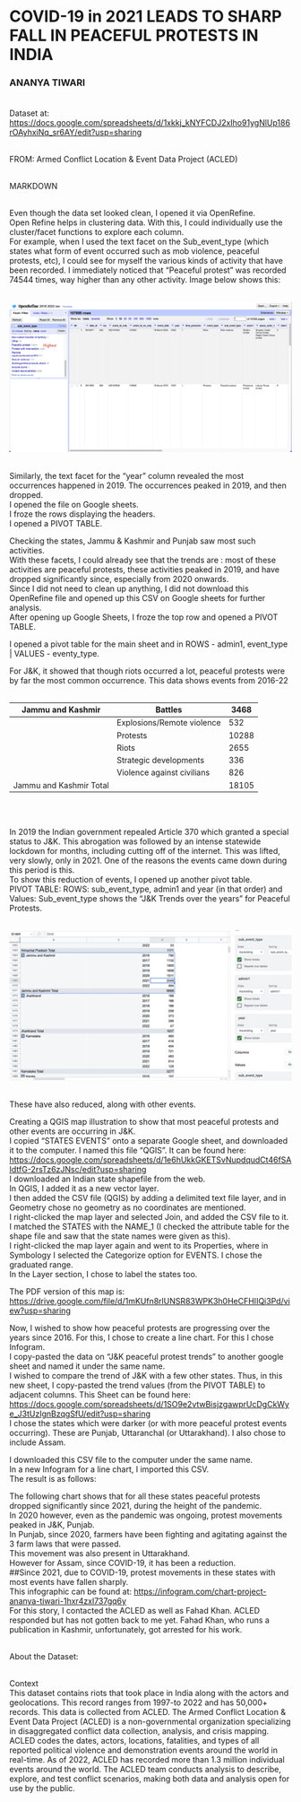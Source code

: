 # COVID-19 in 2021 LEADS TO SHARP FALL IN PEACEFUL PROTESTS IN INDIA
### ANANYA TIWARI <br><br>

Dataset at: https://docs.google.com/spreadsheets/d/1xkkj_kNYFCDJ2xIho91ygNlUp186rOAyhxiNq_sr6AY/edit?usp=sharing <br><br>

FROM: Armed Conflict Location & Event Data Project (ACLED)<br><br>

MARKDOWN<br><br>

Even though the data set looked clean, I opened it via OpenRefine. <br>
Open Refine helps in clustering data. With this, I could individually use the cluster/facet functions to explore each column. <br>
For example, when I used the text facet on the Sub_event_type (which states what form of event occurred such as mob violence, peaceful protests, etc), I could see for myself the various kinds of activity that have been recorded. I immediately noticed that “Peaceful protest” was recorded 74544 times, way higher than any other activity. Image below shows this:<br><br>

!['Peaceful protests are highest'](/numberone.jpg) <br><br>



Similarly, the text facet for the “year” column revealed the most occurrences happened in 2019. The occurrences peaked in 2019, and then dropped. <br>
I opened the file on Google sheets. <br>
I froze the rows displaying the headers. <br>
I opened a PIVOT TABLE.<br>

Checking the states, Jammu & Kashmir and Punjab saw most such activities. <br>
With these facets, I could already see that the trends are : most of these activities are peaceful protests, these activities peaked in 2019, and have dropped significantly since, especially from 2020 onwards. <br>
Since I did not need to clean up anything, I did not download this OpenRefine file and opened up this CSV on Google sheets for further analysis. <br>
After opening up Google Sheets, I froze the top row and opened a PIVOT TABLE. <br>

I opened a pivot table for the main sheet and in ROWS - admin1, event_type | VALUES - eventy_type. <br>

For J&K, it showed that though riots occurred a lot, peaceful protests were by far the most common occurrence. This data shows events from 2016-22 <br><br>

| Jammu and Kashmir       	| Battles                    	| 3468  	|
|-------------------------	|----------------------------	|-------	|
|                         	| Explosions/Remote violence 	| 532   	|
|                         	| Protests                   	| 10288 	|
|                         	| Riots                      	| 2655  	|
|                         	| Strategic developments     	| 336   	|
|                         	| Violence against civilians 	| 826   	|
| Jammu and Kashmir Total 	|                            	| 18105 	|

<br><br>



In 2019 the Indian government repealed Article 370 which granted a special status to J&K. This abrogation was followed by an intense statewide lockdown for months, including cutting off of the internet. This was lifted, very slowly, only in 2021. One of the reasons the events came down during this period is this. <br>
To show this reduction of events, I opened up another pivot table. <br>
PIVOT TABLE: ROWS: sub_event_type, admin1 and year (in that order) and Values: Sub_event_type shows the “J&K Trends over the years” for Peaceful Protests.<br><br>
 
 !['Peaceful protests in J&K over the years'](/numberthree.jpg)<br><br> 


These have also reduced, along with other events. <br>

Creating a QGIS map illustration to show that most peaceful protests and other events are occurring in J&K. <br>
I copied “STATES EVENTS” onto a separate Google sheet, and downloaded it to the computer. I named this file “QGIS”. It can be found here: https://docs.google.com/spreadsheets/d/1e6hUkkGKETSvNupdqudCt46fSAIdtfG-2rsTz6zJNsc/edit?usp=sharing <br>
I downloaded an Indian state shapefile from the web. <br>
In QGIS, I added it as a new vector layer. <br>
I then added the CSV file (QGIS) by adding a delimited text file layer, and in Geometry chose no geometry as no coordinates are mentioned. <br>
I right-clicked the map layer and selected Join, and added the CSV file to it.<br> I matched the STATES with the NAME_1 (I checked the attribute table for the shape file and saw that the state names were given as this). <br>
I right-clicked the map layer again and went to its Properties, where in Symbology I selected the Categorize option for EVENTS. I chose the graduated range. <br>
In the Layer section, I chose to label the states too. <br>

The PDF version of this map is: https://drive.google.com/file/d/1mKUfn8rlUNSR83WPK3h0HeCFHIIQi3Pd/view?usp=sharing <br>

Now, I wished to show how peaceful protests are progressing over the years since 2016. For this, I chose to create a line chart. For this I chose Infogram. <br>
I copy-pasted the data on “J&K peaceful protest trends” to another google sheet and named it under the same name.<br>
I wished to compare the trend of J&K with a few other states. Thus, in this new sheet, I copy-pasted the trend values (from the PIVOT TABLE) to adjacent columns. This Sheet can be found here: https://docs.google.com/spreadsheets/d/1SO9e2vtwBisjzgawprUcDgCkWye_J3tUzIgnBzqgSfU/edit?usp=sharing <br>
I chose the states which were darker (or with more peaceful protest events occurring). These are Punjab, Uttaranchal (or Uttarakhand). I also chose to include Assam. <br>

I downloaded this CSV file to the computer under the same name. <br>
In a new Infogram for a line chart, I imported this CSV. <br>
The result is as follows:<br>

The following chart shows that for all these states peaceful protests dropped significantly since 2021, during the height of the pandemic. <br>
In 2020 however, even as the pandemic was ongoing, protest movements peaked in J&K, Punjab. <br>
In Punjab, since 2020, farmers have been fighting and agitating against the 3 farm laws that were passed. <br>
This movement was also present in Uttarakhand. <br>
However for Assam, since COVID-19, it has been a reduction. <br>
##Since 2021, due to COVID-19, protest movements in these states with most events have fallen sharply. <br>
This infographic can be found at: https://infogram.com/chart-project-ananya-tiwari-1hxr4zxl737gq6y <br>
For this story, I contacted the ACLED as well as Fahad Khan. ACLED responded but has not gotten back to me yet. Fahad Khan, who runs a publication in Kashmir, unfortunately, got arrested for his work. <br><br>

About the Dataset: <br><br>

Context<br>
This dataset contains riots that took place in India along with the actors and geolocations. This record ranges from 1997-to 2022 and has 50,000+ records. This data is collected from ACLED. The Armed Conflict Location & Event Data Project (ACLED) is a non-governmental organization specializing in disaggregated conflict data collection, analysis, and crisis mapping. ACLED codes the dates, actors, locations, fatalities, and types of all reported political violence and demonstration events around the world in real-time. As of 2022, ACLED has recorded more than 1.3 million individual events around the world. The ACLED team conducts analysis to describe, explore, and test conflict scenarios, making both data and analysis open for use by the public.<br><br>
